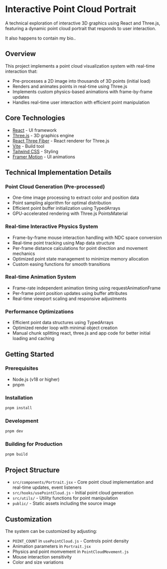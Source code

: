 # Interactive Point Cloud Portrait

A technical exploration of interactive 3D graphics using React and Three.js, featuring a dynamic point cloud portrait that responds to user interaction.

It also happens to contain my bio..

## Overview

This project implements a point cloud visualization system with real-time interaction that:

- Pre-processes a 2D image into thousands of 3D points (initial load)
- Renders and animates points in real-time using Three.js
- Implements custom physics-based animations with frame-by-frame updates
- Handles real-time user interaction with efficient point manipulation

## Core Technologies

- [React](https://reactjs.org/) - UI framework
- [Three.js](https://threejs.org/) - 3D graphics engine
- [React Three Fiber](https://github.com/pmndrs/react-three-fiber) - React renderer for Three.js
- [Vite](https://vitejs.dev/) - Build tool
- [Tailwind CSS](https://tailwindcss.com/) - Styling
- [Framer Motion](https://www.framer.com/motion/) - UI animations

## Technical Implementation Details

### Point Cloud Generation (Pre-processed)

- One-time image processing to extract color and position data
- Point sampling algorithm for optimal distribution
- Efficient point buffer initialization using TypedArrays
- GPU-accelerated rendering with Three.js PointsMaterial

### Real-time Interactive Physics System

- Frame-by-frame mouse interaction handling with NDC space conversion
- Real-time point tracking using Map data structure
- Per-frame distance calculations for point direction and movement mechanics
- Optimized point state management to minimize memory allocation
- Custom easing functions for smooth transitions

### Real-time Animation System

- Frame-rate independent animation timing using requestAnimationFrame
- Per-frame point position updates using buffer attributes
- Real-time viewport scaling and responsive adjustments

### Performance Optimizations

- Efficient point data structures using TypedArrays
- Optimized render loop with minimal object creation
- Manual chunk splitting react, three.js and app code for better initial loading and caching

## Getting Started

### Prerequisites

- Node.js (v18 or higher)
- pnpm

### Installation

```bash
pnpm install
```

### Development

```bash
pnpm dev
```

### Building for Production

```bash
pnpm build
```

## Project Structure

- `src/components/Portrait.jsx` - Core point cloud implementation and real-time updates, event listeners
- `src/hooks/usePointCloud.js` - Initial point cloud generation
- `src/utils/` - Utility functions for point manipulation
- `public/` - Static assets including the source image

## Customization

The system can be customized by adjusting:

- `POINT_COUNT` in `usePointCloud.js` - Controls point density
- Animation parameters in `Portrait.jsx`
- Physics and point momvement in `PointCloudMovement.js`
- Mouse interaction sensitivity
- Color and size variations
